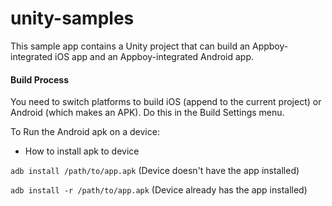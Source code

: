 unity-samples
=============

This sample app contains a Unity project that can build an Appboy-integrated iOS app and an Appboy-integrated Android app.

#### Build Process

You need to switch platforms to build iOS (append to the current project) or Android (which makes an APK).  Do this in the Build Settings menu.

To Run the Android apk on a device:

* How to install apk to device

`adb install /path/to/app.apk` (Device doesn't have the app installed)     

`adb install -r /path/to/app.apk` (Device already has the app installed)
